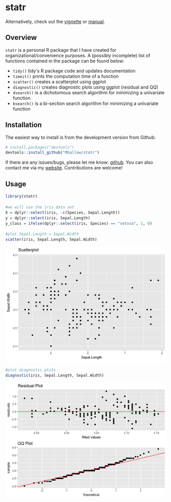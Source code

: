 statr
================

Alternatively, check out the [vignette](https://htmlpreview.github.io/?https://github.com/MGallow/statr/blob/master/Vignette.html) or [manual](https://github.com/MGallow/statr/blob/master/statr.pdf).

Overview
--------

`statr` is a personal R package that I have created for organizational/convenience purposes. A (possibly incomplete) list of functions contained in the package can be found below:

-   `tidy()` tidy's R package code and updates documentation
-   `timeit()` prints the computation time of a function
-   `scatter()` creates a scatterplot using ggplot
-   `diagnostic()` creates diagnostic plots using ggplot (residual and QQ)
-   `dsearch()` is a dichotomous search algorithm for minimizing a univariate function
-   `bsearch()` is a bi-section search algorithm for minimizing a univariate function

Installation
------------

The easiest way to install is from the development version from Github:

``` r
# install.packages("devtools")
devtools::install_github("MGallow/statr")
```

If there are any issues/bugs, please let me know: [github](https://github.com/MGallow/statr/issues). You can also contact me via my [website](http://users.stat.umn.edu/~gall0441/). Contributions are welcome!

Usage
-----

``` r
library(statr)

#we will use the iris data set
X = dplyr::select(iris, -c(Species, Sepal.Length))
y = dplyr::select(iris, Sepal.Length)
y_class = ifelse(dplyr::select(iris, Species) == "setosa", 1, 0)

#plot Sepal.Length v Sepal.Width
scatter(iris, Sepal.Length, Sepal.Width)
```

![](README_files/figure-markdown_github/unnamed-chunk-2-1.png)

``` r
#plot diagnostic plots
diagnostic(iris, Sepal.Length, Sepal.Width)
```

![](README_files/figure-markdown_github/unnamed-chunk-2-2.png)
